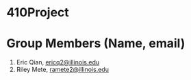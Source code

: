 # 410Project

# Group Members (Name, email)
1. Eric Qian, ericq2@illinois.edu
2. Riley Mete, ramete2@illinois.edu
